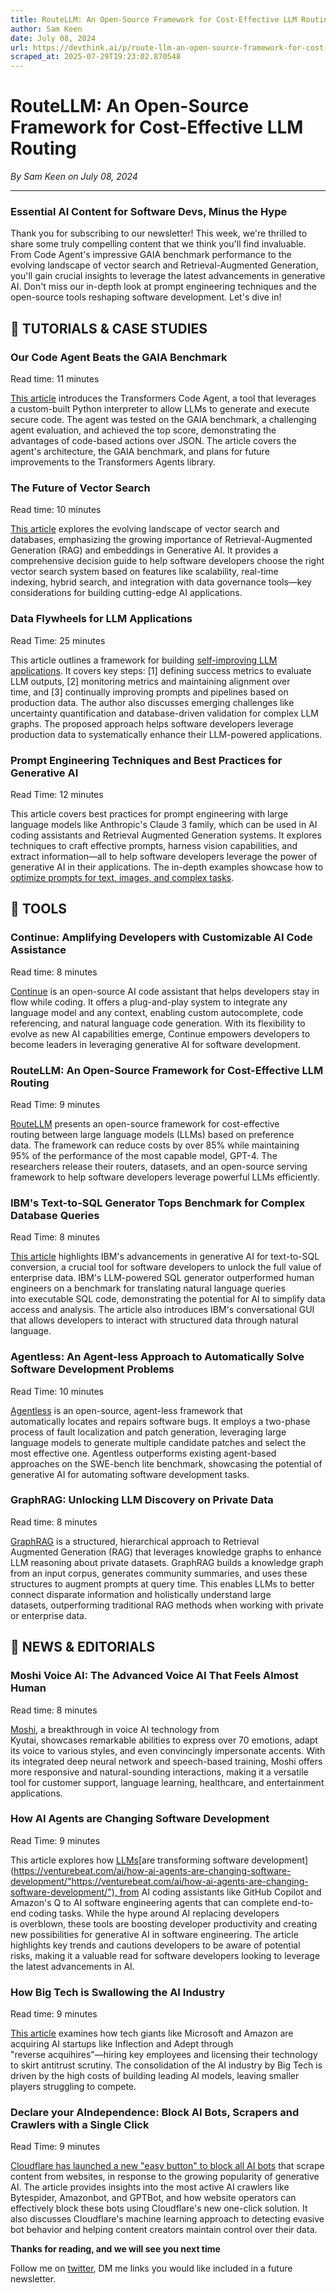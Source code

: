 ```yaml
---
title: RouteLLM: An Open-Source Framework for Cost-Effective LLM Routing
author: Sam Keen
date: July 08, 2024
url: https://devthink.ai/p/route-llm-an-open-source-framework-for-cost-effective-llm-routing
scraped_at: 2025-07-29T19:23:02.870548
---
```


# RouteLLM: An Open-Source Framework for Cost-Effective LLM Routing

*By Sam Keen on July 08, 2024*

---

### **Essential AI Content for Software Devs,** **Minus the Hype**

Thank you for subscribing to our newsletter! This week, we're thrilled to share some truly compelling content that we think you'll find invaluable. From Code Agent's impressive GAIA benchmark performance to the evolving landscape of vector search and Retrieval-Augmented Generation, you'll gain crucial insights to leverage the latest advancements in generative AI. Don't miss our in-depth look at prompt engineering techniques and the open-source tools reshaping software development. Let's dive in!



## 📖 **TUTORIALS & CASE STUDIES**

### **Our Code Agent Beats the GAIA Benchmark**

Read time: 11 minutes



[This article]("https://huggingface.co/blog/beating-gaia") introduces the Transformers Code Agent, a tool that leverages a custom-built Python interpreter to allow LLMs to generate and execute secure code. The agent was tested on the GAIA benchmark, a challenging agent evaluation, and achieved the top score, demonstrating the advantages of code-based actions over JSON. The article covers the agent's architecture, the GAIA benchmark, and plans for future improvements to the Transformers Agents library.

### **The Future of Vector Search**

Read time: 10 minutes

[This article]("https://gradientflow.substack.com/p/the-future-of-vector-search") explores the evolving landscape of vector search and databases, emphasizing the growing importance of Retrieval-Augmented Generation (RAG) and embeddings in Generative AI. It provides a comprehensive decision guide to help software developers choose the right vector search system based on features like scalability, real-time indexing, hybrid search, and integration with data governance tools—key considerations for building cutting-edge AI applications.

### **Data Flywheels for LLM Applications**

Read Time: 25 minutes



This article outlines a framework for building [self-improving LLM applications]("https://www.sh-reya.com/blog/ai-engineering-flywheel/"). It covers key steps: [1] defining success metrics to evaluate LLM outputs, [2] monitoring metrics and maintaining alignment over time, and [3] continually improving prompts and pipelines based on production data. The author also discusses emerging challenges like uncertainty quantification and database-driven validation for complex LLM graphs. The proposed approach helps software developers leverage production data to systematically enhance their LLM-powered applications.

### **Prompt Engineering Techniques and Best Practices for Generative AI**

Read Time: 12 minutes

This article covers best practices for prompt engineering with large language models like Anthropic's Claude 3 family, which can be used in AI coding assistants and Retrieval Augmented Generation systems. It explores techniques to craft effective prompts, harness vision capabilities, and extract information—all to help software developers leverage the power of generative AI in their applications. The in-depth examples showcase how to [optimize prompts for text, images, and complex tasks]("https://aws.amazon.com/blogs/machine-learning/prompt-engineering-techniques-and-best-practices-learn-by-doing-with-anthropics-claude-3-on-amazon-bedrock/").

##

## 🧰 **TOOLS**

### **Continue: Amplifying Developers with Customizable AI Code Assistance**

Read time: 8 minutes

[Continue]("https://www.continue.dev/") is an open-source AI code assistant that helps developers stay in flow while coding. It offers a plug-and-play system to integrate any language model and any context, enabling custom autocomplete, code referencing, and natural language code generation. With its flexibility to evolve as new AI capabilities emerge, Continue empowers developers to become leaders in leveraging generative AI for software development.

### **RouteLLM: An Open-Source Framework for Cost-Effective LLM Routing**

Read Time: 9 minutes



[RouteLLM]("https://lmsys.org/blog/2024-07-01-routellm/") presents an open-source framework for cost-effective routing between large language models (LLMs) based on preference data. The framework can reduce costs by over 85% while maintaining 95% of the performance of the most capable model, GPT-4. The researchers release their routers, datasets, and an open-source serving framework to help software developers leverage powerful LLMs efficiently.

### **IBM's Text-to-SQL Generator Tops Benchmark for Complex Database Queries**

Read Time: 8 minutes

[This article]("https://research.ibm.com/blog/granite-LLM-text-to-SQL") highlights IBM's advancements in generative AI for text-to-SQL conversion, a crucial tool for software developers to unlock the full value of enterprise data. IBM's LLM-powered SQL generator outperformed human engineers on a benchmark for translating natural language queries into executable SQL code, demonstrating the potential for AI to simplify data access and analysis. The article also introduces IBM's conversational GUI that allows developers to interact with structured data through natural language.

### **Agentless: An Agent-less Approach to Automatically Solve Software Development Problems**

Read Time: 10 minutes



[Agentless]("https://github.com/OpenAutoCoder/Agentless") is an open-source, agent-less framework that automatically locates and repairs software bugs. It employs a two-phase process of fault localization and patch generation, leveraging large language models to generate multiple candidate patches and select the most effective one. Agentless outperforms existing agent-based approaches on the SWE-bench lite benchmark, showcasing the potential of generative AI for automating software development tasks.

### **GraphRAG: Unlocking LLM Discovery on Private Data**

Read time: 8 minutes

[GraphRAG]("https://microsoft.github.io/graphrag/") is a structured, hierarchical approach to Retrieval Augmented Generation (RAG) that leverages knowledge graphs to enhance LLM reasoning about private datasets. GraphRAG builds a knowledge graph from an input corpus, generates community summaries, and uses these structures to augment prompts at query time. This enables LLMs to better connect disparate information and holistically understand large datasets, outperforming traditional RAG methods when working with private or enterprise data.

## 📰 **NEWS & EDITORIALS**

### **Moshi Voice AI: The Advanced Voice AI That Feels Almost Human**

Read time: 8 minutes

[Moshi]("https://medium.com/@shrimangalevallabh789/moshi-voice-ai-the-advanced-voice-ai-that-feels-almost-human-d185d85da97d"), a breakthrough in voice AI technology from Kyutai, showcases remarkable abilities to express over 70 emotions, adapt its voice to various styles, and even convincingly impersonate accents. With its integrated deep neural network and speech-based training, Moshi offers more responsive and natural-sounding interactions, making it a versatile tool for customer support, language learning, healthcare, and entertainment applications.

### **How AI Agents are Changing Software Development**

Read Time: 9 minutes

This article explores how [LLMs]("https://venturebeat.com/ai/how-ai-agents-are-changing-software-development/")[are transforming software development](https://venturebeat.com/ai/how-ai-agents-are-changing-software-development/"https://venturebeat.com/ai/how-ai-agents-are-changing-software-development/"), from AI coding assistants like GitHub Copilot and Amazon's Q to AI software engineering agents that can complete end-to-end coding tasks. While the hype around AI replacing developers is overblown, these tools are boosting developer productivity and creating new possibilities for generative AI in software engineering. The article highlights key trends and cautions developers to be aware of potential risks, making it a valuable read for software developers looking to leverage the latest advancements in AI.

### **How Big Tech is Swallowing the AI Industry**

Read time: 9 minutes

[This article]("https://www.theverge.com/2024/7/1/24190060/amazon-adept-ai-acquisition-playbook-microsoft-inflection") examines how tech giants like Microsoft and Amazon are acquiring AI startups like Inflection and Adept through "reverse acquihires"—hiring key employees and licensing their technology to skirt antitrust scrutiny. The consolidation of the AI industry by Big Tech is driven by the high costs of building leading AI models, leaving smaller players struggling to compete.

### **Declare your AIndependence: Block AI Bots, Scrapers and Crawlers with a Single Click**

Read Time: 9 minutes

[Cloudflare has launched a new "easy button" to block all AI bots]("https://blog.cloudflare.com/declaring-your-aindependence-block-ai-bots-scrapers-and-crawlers-with-a-single-click") that scrape content from websites, in response to the growing popularity of generative AI. The article provides insights into the most active AI crawlers like Bytespider, Amazonbot, and GPTBot, and how website operators can effectively block these bots using Cloudflare's new one-click solution. It also discusses Cloudflare's machine learning approach to detecting evasive bot behavior and helping content creators maintain control over their data.

**Thanks for reading, and we will see you next time**

Follow me on [twitter]("https://twitter.com/samkeen"), DM me links you would like included in a future newsletter.
